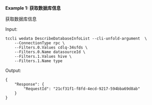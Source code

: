 **Example 1: 获取数据库信息**

获取数据库信息

Input: 

```
tccli wedata DescribeDatabaseInfoList --cli-unfold-argument  \
    --ConnectionType rpc \
    --Filters.0.Values cdlq-34sfds \
    --Filters.0.Name datasourceId \
    --Filters.1.Values hive \
    --Filters.1.Name type
```

Output: 
```
{
    "Response": {
        "RequestId": "21cf31f1-f8fd-4ecd-9217-594bba69d8ab"
    }
}
```

